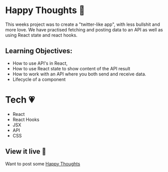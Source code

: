 # Happy Thoughts 💟

This weeks project was to create a "twitter-like app", with less bullshit and more love. We have practised fetching and posting data to an API as well as using React state and react hooks.

## Learning Objectives:

- How to use API's in React,
- How to use React state to show content of the API result
- How to work with an API where you both send and receive data.
- Lifecycle of a component

# Tech 💗

- React
- React Hooks
- JSX
- API
- CSS

## View it live 💖

Want to post some [Happy Thoughts](give-me-some-love.netlify.app)

